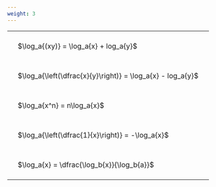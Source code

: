 ```yaml
---
weight: 3
---
```


<style type="text/css">
#T_f9f49 th.col_heading {
  text-align: left;
  font-size: 1em;
}
#T_f9f49 td {
  text-align: left;
  font-size: 1em;
  padding: 1.5em;
}
</style>
<table id="T_f9f49">
  <thead>
  </thead>
  <tbody>
    <tr>
      <td id="T_f9f49_row0_col0" class="data row0 col0" >$\log_a{(xy)} = \log_a{x} + log_a{y}$</td>
    </tr>
    <tr>
      <td id="T_f9f49_row1_col0" class="data row1 col0" >$\log_a{\left(\dfrac{x}{y}\right)} = \log_a{x} - log_a{y}$</td>
    </tr>
    <tr>
      <td id="T_f9f49_row2_col0" class="data row2 col0" >$\log_a{x^n} = n\log_a{x}$</td>
    </tr>
    <tr>
      <td id="T_f9f49_row3_col0" class="data row3 col0" >$\log_a{\left(\dfrac{1}{x}\right)} = -\log_a{x}$</td>
    </tr>
    <tr>
      <td id="T_f9f49_row4_col0" class="data row4 col0" >$\log_a{x} = \dfrac{\log_b{x}}{\log_b{a}}$</td>
    </tr>
  </tbody>
</table>
